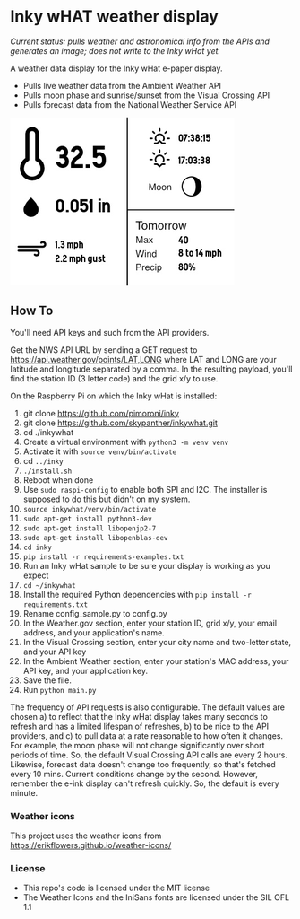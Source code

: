 # Inky wHAT weather display

_Current status: pulls weather and astronomical info from the APIs and generates an image; does not write to the Inky wHat yet._

A weather data display for the Inky wHat e-paper display.

- Pulls live weather data from the Ambient Weather API
- Pulls moon phase and sunrise/sunset from the Visual Crossing API
- Pulls forecast data from the National Weather Service API

![Example image](images/example.jpg "Example image")

## How To

You'll need API keys and such from the API providers.

Get the NWS API URL by sending a GET request to https://api.weather.gov/points/LAT,LONG where LAT and LONG are your latitude and longitude separated by a comma. In the resulting payload, you'll find the station ID (3 letter code) and the grid x/y to use.

On the Raspberry Pi on which the Inky wHat is installed:

1. git clone https://github.com/pimoroni/inky
2. git clone https://github.com/skypanther/inkywhat.git
3. cd ./inkywhat
4. Create a virtual environment with `python3 -m venv venv`
5. Activate it with `source venv/bin/activate`
6. cd `../inky`
7. `./install.sh`
8. Reboot when done
9. Use `sudo raspi-config` to enable both SPI and I2C. The installer is supposed to do this but didn't on my system.
10. `source inkywhat/venv/bin/activate`
11. `sudo apt-get install python3-dev`
12. `sudo apt-get install libopenjp2-7`
13. `sudo apt-get install libopenblas-dev`
14. `cd inky`
15. `pip install -r requirements-examples.txt`
16. Run an Inky wHat sample to be sure your display is working as you expect
17. `cd ~/inkywhat`
18. Install the required Python dependencies with `pip install -r requirements.txt`
19. Rename config_sample.py to config.py
20. In the Weather.gov section, enter your station ID, grid x/y, your email address, and your application's name.
21. In the Visual Crossing section, enter your city name and two-letter state, and your API key
22. In the Ambient Weather section, enter your station's MAC address, your API key, and your application key.
23. Save the file.
24. Run `python main.py`

The frequency of API requests is also configurable. The default values are chosen a) to reflect that the Inky wHat display takes many seconds to refresh and has a limited lifespan of refreshes, b) to be nice to the API providers, and c) to pull data at a rate reasonable to how often it changes. For example, the moon phase will not change significantly over short periods of time. So, the default Visual Crossing API calls are every 2 hours. Likewise, forecast data doesn't change too frequently, so that's fetched every 10 mins. Current conditions change by the second. However, remember the e-ink display can't refresh quickly. So, the default is every minute.

### Weather icons

This project uses the weather icons from https://erikflowers.github.io/weather-icons/

### License

- This repo's code is licensed under the MIT license
- The Weather Icons and the IniSans fonts are licensed under the SIL OFL 1.1
